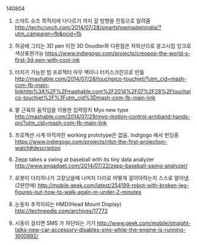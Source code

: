 140804

1. 스마트 슈즈
목적지에 다다르기 까지 갈 방향을 진동으로 알려줌
http://techcrunch.com/2014/07/28/smartshoemadeinindia/?utm_campaign=fb&ncid=fb

2. 허공에 그리는 3D pen
이전 3D Doodler와 다른점은 자외선으로 응고시킴 잉크로 색상표현가능
https://www.indiegogo.com/projects/creopop-the-world-s-first-3d-pen-with-cool-ink

3. 터치가 가능한 빔 프로젝터
아무 벽이나 터치스크린으로 만듦
http://mashable.com/2014/07/28/touchpico-touchjet/?utm_cid=mash-com-fb-main-linkhttp%3A%2F%2Fmashable.com%2F2014%2F07%2F28%2Ftouchpico-touchjet%2F%3Futm_cid%3Dmash-com-fb-main-link

4. 팔 근육의 움직임을 이용한 입력장치 Myo new type
http://mashable.com/2014/07/29/myo-motion-control-armband-hands-on/?utm_cid=mash-com-fb-main-link

5. 프로젝션 시계
아직까진 working prototype은 없음.
Indigogo 에서 펀딩중
https://www.indiegogo.com/projects/ritot-the-first-projection-watch#description

6. Zepp takes a swing at baseball with its tiny data analyzer
http://www.engadget.com/2014/07/22/zepp-baseball-swing-analyzer/

7. 로봇이 다리하나가 고장났을때 나머지 다리로 어떻게 걸어야하는지 스스로 알아냄. (2분안에)
http://mobile.geek.com/latest/254199-robot-with-broken-leg-figures-out-how-to-walk-again-in-under-2-minutes

8. 눈동자 추적이되는 HMD(Head Mount Display)
http://techneedle.com/archives/17772

9. 시동이 걸리면 SMS 가 차단되는 기기
http://www.geek.com/mobile/straight-talks-new-car-accessory-disables-sms-while-the-engine-is-running-1600992/


